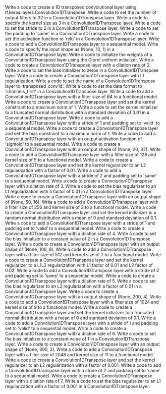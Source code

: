 Write a code to create a 1D transposed convolutional layer using tf.keras.layers.Convolution1DTranspose.
Write a code to set the number of output filters to 32 in a Convolution1DTranspose layer.
Write a code to specify the kernel size as 3 in a Convolution1DTranspose layer.
Write a code to set the stride to 2 in a Convolution1DTranspose layer.
Write a code to set the padding to 'same' in a Convolution1DTranspose layer.
Write a code to set the activation function to 'relu' in a Convolution1DTranspose layer.
Write a code to add a Convolution1DTranspose layer to a sequential model.
Write a code to specify the input shape as (None, 10, 1) in a Convolution1DTranspose layer.
Write a code to initialize the weights of a Convolution1DTranspose layer using the Glorot uniform initializer.
Write a code to create a Convolution1DTranspose layer with a dilation rate of 2.
Write a code to set the bias initializer to zeros in a Convolution1DTranspose layer.
Write a code to create a Convolution1DTranspose layer with L1 regularization.
Write a code to set the name of a Convolution1DTranspose layer to 'transposed_conv1d'.
Write a code to set the data format to 'channels_first' in a Convolution1DTranspose layer.
Write a code to add a Convolution1DTranspose layer with a filter size of 64 to a functional model.
Write a code to create a Convolution1DTranspose layer and set the kernel constraint to a maximum norm of 1.
Write a code to set the kernel initializer to a truncated normal distribution with a standard deviation of 0.01 in a Convolution1DTranspose layer.
Write a code to add a Convolution1DTranspose layer with a stride of 1 and padding set to 'valid' to a sequential model.
Write a code to create a Convolution1DTranspose layer and set the bias constraint to a maximum norm of 1.
Write a code to add a Convolution1DTranspose layer with an output activation function of 'sigmoid' to a sequential model.
Write a code to create a Convolution1DTranspose layer with an output shape of (None, 20, 32).
Write a code to add a Convolution1DTranspose layer with a filter size of 128 and kernel size of 5 to a functional model.
Write a code to create a Convolution1DTranspose layer and set the kernel regularizer to an L2 regularization with a factor of 0.01.
Write a code to add a Convolution1DTranspose layer with a stride of 2 and padding set to 'same' to a sequential model.
Write a code to create a Convolution1DTranspose layer with a dilation rate of 3.
Write a code to set the bias regularizer to an L1 regularization with a factor of 0.01 in a Convolution1DTranspose layer.
Write a code to create a Convolution1DTranspose layer with an output shape of (None, 50, 16).
Write a code to add a Convolution1DTranspose layer with a filter size of 256 and kernel size of 3 to a functional model.
Write a code to create a Convolution1DTranspose layer and set the kernel initializer to a random normal distribution with a mean of 0 and standard deviation of 0.1.
Write a code to add a Convolution1DTranspose layer with a stride of 1 and padding set to 'valid' to a sequential model.
Write a code to create a Convolution1DTranspose layer with a dilation rate of 4.
Write a code to set the bias initializer to a constant value of 2 in a Convolution1DTranspose layer.
Write a code to create a Convolution1DTranspose layer with an output shape of (None, 100, 8).
Write a code to add a Convolution1DTranspose layer with a filter size of 512 and kernel size of 7 to a functional model.
Write a code to create a Convolution1DTranspose layer and set the kernel regularizer to a L1L2 regularization with L1 factor of 0.01 and L2 factor of 0.02.
Write a code to add a Convolution1DTranspose layer with a stride of 2 and padding set to 'same' to a sequential model.
Write a code to create a Convolution1DTranspose layer with a dilation rate of 5.
Write a code to set the bias regularizer to an L2 regularization with a factor of 0.01 in a Convolution1DTranspose layer.
Write a code to create a Convolution1DTranspose layer with an output shape of (None, 200, 4).
Write a code to add a Convolution1DTranspose layer with a filter size of 1024 and kernel size of 9 to a functional model.
Write a code to create a Convolution1DTranspose layer and set the kernel initializer to a truncated normal distribution with a mean of 0 and standard deviation of 0.1.
Write a code to add a Convolution1DTranspose layer with a stride of 1 and padding set to 'valid' to a sequential model.
Write a code to create a Convolution1DTranspose layer with a dilation rate of 6.
Write a code to set the bias initializer to a constant value of 1 in a Convolution1DTranspose layer.
Write a code to create a Convolution1DTranspose layer with an output shape of (None, 300, 2).
Write a code to add a Convolution1DTranspose layer with a filter size of 2048 and kernel size of 11 to a functional model.
Write a code to create a Convolution1DTranspose layer and set the kernel regularizer to an L2 regularization with a factor of 0.001.
Write a code to add a Convolution1DTranspose layer with a stride of 2 and padding set to 'same' to a sequential model.
Write a code to create a Convolution1DTranspose layer with a dilation rate of 7.
Write a code to set the bias regularizer to an L1 regularization with a factor of 0.001 in a Convolution1DTranspose layer.